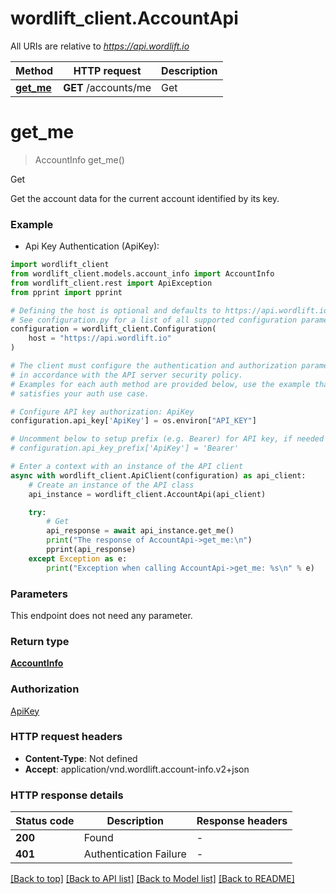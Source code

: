 # wordlift_client.AccountApi

All URIs are relative to *https://api.wordlift.io*

Method | HTTP request | Description
------------- | ------------- | -------------
[**get_me**](AccountApi.md#get_me) | **GET** /accounts/me | Get


# **get_me**
> AccountInfo get_me()

Get

Get the account data for the current account identified by its key.

### Example

* Api Key Authentication (ApiKey):

```python
import wordlift_client
from wordlift_client.models.account_info import AccountInfo
from wordlift_client.rest import ApiException
from pprint import pprint

# Defining the host is optional and defaults to https://api.wordlift.io
# See configuration.py for a list of all supported configuration parameters.
configuration = wordlift_client.Configuration(
    host = "https://api.wordlift.io"
)

# The client must configure the authentication and authorization parameters
# in accordance with the API server security policy.
# Examples for each auth method are provided below, use the example that
# satisfies your auth use case.

# Configure API key authorization: ApiKey
configuration.api_key['ApiKey'] = os.environ["API_KEY"]

# Uncomment below to setup prefix (e.g. Bearer) for API key, if needed
# configuration.api_key_prefix['ApiKey'] = 'Bearer'

# Enter a context with an instance of the API client
async with wordlift_client.ApiClient(configuration) as api_client:
    # Create an instance of the API class
    api_instance = wordlift_client.AccountApi(api_client)

    try:
        # Get
        api_response = await api_instance.get_me()
        print("The response of AccountApi->get_me:\n")
        pprint(api_response)
    except Exception as e:
        print("Exception when calling AccountApi->get_me: %s\n" % e)
```



### Parameters

This endpoint does not need any parameter.

### Return type

[**AccountInfo**](AccountInfo.md)

### Authorization

[ApiKey](../README.md#ApiKey)

### HTTP request headers

 - **Content-Type**: Not defined
 - **Accept**: application/vnd.wordlift.account-info.v2+json

### HTTP response details

| Status code | Description | Response headers |
|-------------|-------------|------------------|
**200** | Found |  -  |
**401** | Authentication Failure |  -  |

[[Back to top]](#) [[Back to API list]](../README.md#documentation-for-api-endpoints) [[Back to Model list]](../README.md#documentation-for-models) [[Back to README]](../README.md)

